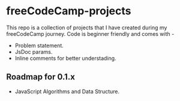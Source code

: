 # freeCodeCamp-projects

This repo is a collection of projects that I have created during my freeCodeCamp journey. Code is beginner friendly and comes with -

- Problem statement.
- JsDoc params.
- Inline comments for better understading.

## Roadmap for 0.1.x

- JavaScript Algorithms and Data Structure.